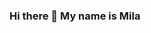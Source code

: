 ### Hi there 👋 My name is Mila

<!--
**skillzz123jj/skillzz123jj** is a ✨ _special_ ✨ repository because its `README.md` (this file) appears on your GitHub profile.

Here are some ideas to get you started:

- 🔭 I’m currently working on games for Papunet which is apart of Kehitysvammaliitto (they provide services for disabled people)
- 👩‍💻 Studying at Taitotalo as a video game programmer
- 🌱 I’m currently learning different programming languages (c#, python, c++), video game engines (unreal, unity) and some 3d sculpting
- 🤔 Would like to learn more about machine learning, provide to open source and some full stack development
- 😄 Pronouns: She/They
- ⚡ Fun fact: I also happen to be an avid gamer
- ⭐ Future goals: Work in the industry as programmer and keep learning new things and continue creating

<!--

